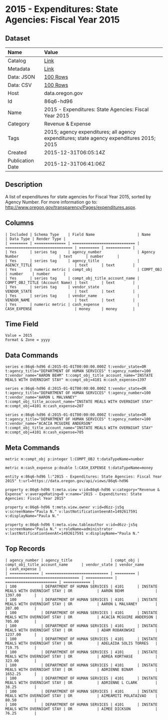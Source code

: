 # 2015 - Expenditures: State Agencies: Fiscal Year 2015

## Dataset

| Name | Value |
| :--- | :---- |
| Catalog | [Link](https://catalog.data.gov/dataset/2015-expenditures-state-agencies-fiscal-year-2015) |
| Metadata | [Link](https://data.oregon.gov/api/views/86q6-hd96) |
| Data: JSON | [100 Rows](https://data.oregon.gov/api/views/86q6-hd96/rows.json?max_rows=100) |
| Data: CSV | [100 Rows](https://data.oregon.gov/api/views/86q6-hd96/rows.csv?max_rows=100) |
| Host | data.oregon.gov |
| Id | 86q6-hd96 |
| Name | 2015 - Expenditures: State Agencies: Fiscal Year 2015 |
| Category | Revenue & Expense |
| Tags | 2015; agency expenditures; all agency expenditures; state agency expenditures 2015; 2015 |
| Created | 2015-12-31T06:05:14Z |
| Publication Date | 2015-12-31T06:41:06Z |

## Description

A list of expenditures for state agencies for Fiscal Year 2015, sorted by Agency Number. For more information go to: http://www.oregon.gov/transparency/Pages/expenditures.aspx.

## Columns

```ls
| Included | Schema Type    | Field Name                   | Name                           | Data Type | Render Type |
| ======== | ============== | ============================ | ============================== | ========= | =========== |
| Yes      | series tag     | agency_number                | Agency Number                  | text      | number      |
| Yes      | series tag     | agency_title                 | AGENCY_TITLE                   | text      | text        |
| Yes      | numeric metric | compt_obj                    | COMPT_OBJ                      | number    | number      |
| Yes      | series tag     | compt_obj_title_account_name | COMPT_OBJ_TITLE (Account Name) | text      | text        |
| Yes      | series tag     | vendor_state                 | VENDOR_STATE                   | text      | text        |
| Yes      | series tag     | vendor_name                  | VENDOR_NAME                    | text      | text        |
| Yes      | numeric metric | cash_expense                 | CASH_EXPENSE                   | money     | money       |
```

## Time Field

```ls
Value = 2015
Format & Zone = yyyy
```

## Data Commands

```ls
series e:86q6-hd96 d:2015-01-01T00:00:00.000Z t:vendor_state=OR t:agency_title="DEPARTMENT OF HUMAN SERVICES" t:agency_number=100 t:vendor_name="AARON BEHM" t:compt_obj_title_account_name="INSTATE MEALS WITH OVERNIGHT STAY" m:compt_obj=4101 m:cash_expense=1397

series e:86q6-hd96 d:2015-01-01T00:00:00.000Z t:vendor_state=OR t:agency_title="DEPARTMENT OF HUMAN SERVICES" t:agency_number=100 t:vendor_name="AARON L MALVANEY" t:compt_obj_title_account_name="INSTATE MEALS WITH OVERNIGHT STAY" m:compt_obj=4101 m:cash_expense=207

series e:86q6-hd96 d:2015-01-01T00:00:00.000Z t:vendor_state=OR t:agency_title="DEPARTMENT OF HUMAN SERVICES" t:agency_number=100 t:vendor_name="ACACIA MCGUIRE ANDERSON" t:compt_obj_title_account_name="INSTATE MEALS WITH OVERNIGHT STAY" m:compt_obj=4101 m:cash_expense=705
```

## Meta Commands

```ls
metric m:compt_obj p:integer l:COMPT_OBJ t:dataTypeName=number

metric m:cash_expense p:double l:CASH_EXPENSE t:dataTypeName=money

entity e:86q6-hd96 l:"2015 - Expenditures: State Agencies: Fiscal Year 2015" t:url=https://data.oregon.gov/api/views/86q6-hd96

property e:86q6-hd96 t:meta.view v:id=86q6-hd96 v:category="Revenue & Expense" v:averageRating=0 v:name="2015 - Expenditures: State Agencies: Fiscal Year 2015"

property e:86q6-hd96 t:meta.view.owner v:id=d6zz-js5q v:screenName="Paula N." v:lastNotificationSeenAt=1492617591 v:displayName="Paula N."

property e:86q6-hd96 t:meta.view.tableauthor v:id=d6zz-js5q v:screenName="Paula N." v:roleName=administrator v:lastNotificationSeenAt=1492617591 v:displayName="Paula N."
```

## Top Records

```ls
| agency_number | agency_title                 | compt_obj | compt_obj_title_account_name      | vendor_state | vendor_name             | cash_expense | 
| ============= | ============================ | ========= | ================================= | ============ | ======================= | ============ | 
| 100           | DEPARTMENT OF HUMAN SERVICES | 4101      | INSTATE MEALS WITH OVERNIGHT STAY | OR           | AARON BEHM              | 1397.00      | 
| 100           | DEPARTMENT OF HUMAN SERVICES | 4101      | INSTATE MEALS WITH OVERNIGHT STAY | OR           | AARON L MALVANEY        | 207.00       | 
| 100           | DEPARTMENT OF HUMAN SERVICES | 4101      | INSTATE MEALS WITH OVERNIGHT STAY | OR           | ACACIA MCGUIRE ANDERSON | 705.00       | 
| 100           | DEPARTMENT OF HUMAN SERVICES | 4101      | INSTATE MEALS WITH OVERNIGHT STAY | OR           | ADAM RODAKOWSKI         | 1237.00      | 
| 100           | DEPARTMENT OF HUMAN SERVICES | 4101      | INSTATE MEALS WITH OVERNIGHT STAY | OR           | ADELAIDA SOLIS TORRES   | 719.75       | 
| 100           | DEPARTMENT OF HUMAN SERVICES | 4101      | INSTATE MEALS WITH OVERNIGHT STAY | OR           | ADREA KORTHASE          | 323.00       | 
| 100           | DEPARTMENT OF HUMAN SERVICES | 4101      | INSTATE MEALS WITH OVERNIGHT STAY | OR           | ADRIENNE BINAM          | 1652.25      | 
| 100           | DEPARTMENT OF HUMAN SERVICES | 4101      | INSTATE MEALS WITH OVERNIGHT STAY | OR           | ADRIENNE L CLARK        | 38.25        | 
| 100           | DEPARTMENT OF HUMAN SERVICES | 4101      | INSTATE MEALS WITH OVERNIGHT STAY | OR           | AIMEAMITI POLATAIVAO    | 80.50        | 
| 100           | DEPARTMENT OF HUMAN SERVICES | 4101      | INSTATE MEALS WITH OVERNIGHT STAY | OR           | AIMEE DICKSON           | 76.25        | 
```